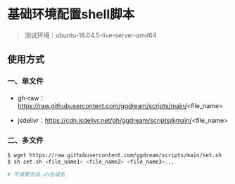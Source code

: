 # 基础环境配置shell脚本
> 测试环境：ubuntu-18.04.5-live-server-amd64



## 使用方式

### 一、单文件

- gh-raw：https://raw.githubusercontent.com/ggdream/scripts/main/<file_name>

- jsdelivr：https://cdn.jsdelivr.net/gh/ggdream/scripts@main/<file_name>



### 二、多文件

~~~sh
$ wget https://raw.githubusercontent.com/ggdream/scripts/main/set.sh
$ sh set.sh <file_name1> <file_name2> <file_name3>...

# 不需要添加.sh后缀名
~~~



